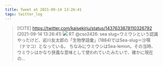 ```yaml
---
title: Tweet at 2021-09-14 13:26:41
tags: twitter_log
---
```


> [!CITE] https://twitter.com/kaisekiriu/status/1437633878110326792 (2021-09-14 13:26:41)
> ![](https://twitter.com/kaisekiriu/status/1437633878110326792)
> RT @cso2426: sea slug=ウミウシという認識やったけど、岩川友太郎の「生物學語彙」(1884)ではSea-slug＝沙噀（ナマコ）となっている。
> ちなみにウミウシはSea-lemon。その当時、ウミウシはかなり狭義な意味として使われていたみたいで、確かに現在の…
